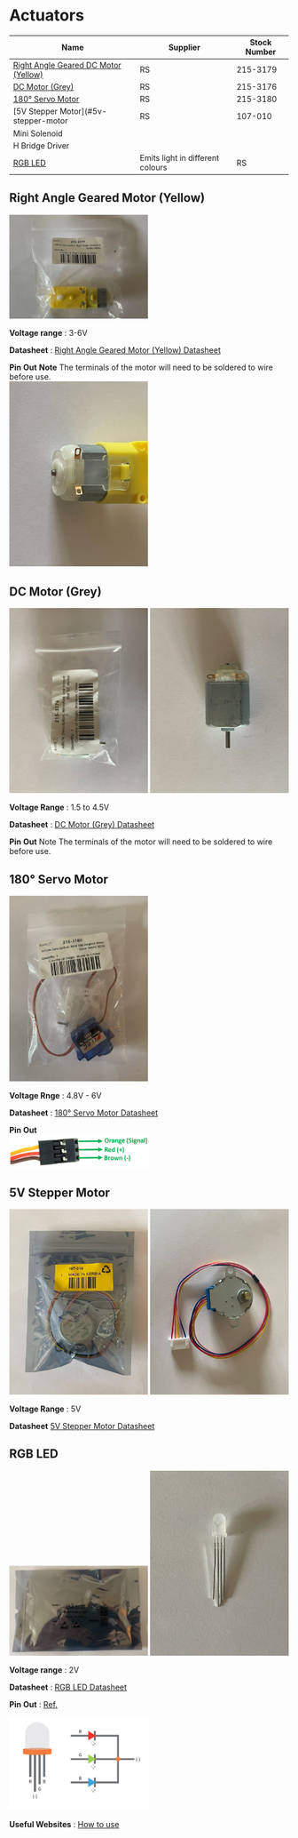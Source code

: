 

# Actuators

|Name |Supplier|Stock Number|
|-|-|-|
|[Right Angle Geared DC Motor (Yellow)](#right-angle-geared-motor-yellow) |RS|215-3179|
|[DC Motor (Grey)](#dc-motor-grey)|RS|215-3176|
|[180° Servo Motor](#180-servo-motor)|RS|215-3180|
|[5V Stepper Motor](#5v-stepper-motor|RS|107-010|
|Mini Solenoid | | | |
|H Bridge Driver | | | |
|[RGB LED](#rgb-led) |Emits light in different colours|RS | 254-5727|

## Right Angle Geared Motor (Yellow)
<img src="images/IMG_0385.jpg" width="250">

**Voltage range**
: 3-6V

**Datasheet**
: [Right Angle Geared Motor (Yellow) Datasheet](https://docs.rs-online.com/43dd/A700000007388281.pdf)

**Pin Out**
**Note** The terminals of the motor will need to be soldered to wire before use.  
<img src="images/IMG_0386.jpg" width="250">


## DC Motor (Grey)
<img src="images/IMG_0391.jpg" width="250">  
<img src="images/IMG_0394.jpg" width="250">


**Voltage Range**
: 1.5 to 4.5V

**Datasheet**
: [DC Motor (Grey) Datasheet](https://docs.rs-online.com/ac24/A700000007388305.pdf)

**Pin Out** 
Note The terminals of the motor will need to be soldered to wire before use.


## 180° Servo Motor
<img src="images/IMG_0396.jpg" width="250">

**Voltage Rnge**
:  4.8V - 6V

**Datasheet**
: [180° Servo Motor Datasheet](https://docs.rs-online.com/d7b7/A700000007388289.pdf)

**Pin Out**  
<img src="images/Screenshot_2025-09-24_235550.png" width="250">


## 5V Stepper Motor
<img src="images/IMG_0389.jpg" width="250">  
<img src="images/IMG_0390.jpg" width="250">

**Voltage Range**
: 5V

**Datasheet**
[5V Stepper Motor Datasheet](https://docs.rs-online.com/be99/A700000011732010.pdf)




## RGB LED
<img src="images/LED_1.png" width="250"> 
<img src="images/IMG_0388.jpg" width="250">

**Voltage range**
: 2V

**Datasheet**
: [RGB LED Datasheet](https://docs.rs-online.com/f9a8/A700000009318027.pdf)

**Pin Out**
: [Ref.](https://www.circuitbread.com/tutorials/how-rgb-leds-work-and-how-to-control-color)

<img src="images/LED_pinout.png" width="250">


**Useful Websites**
: [How to use](https://www.instructables.com/Demystifying-4-pin-RGB-LEDS-Radio-Shack-276-0028/)  



